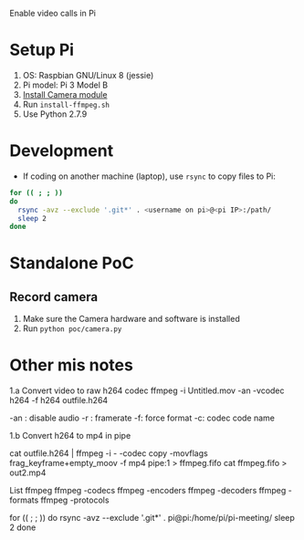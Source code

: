 Enable video calls in Pi

# Setup Pi

1. OS: Raspbian GNU/Linux 8 (jessie)
1. Pi model: Pi 3 Model B
1. [Install Camera module](https://projects.raspberrypi.org/en/projects/getting-started-with-picamera)
1. Run `install-ffmpeg.sh`
1. Use Python 2.7.9

# Development

- If coding on another machine (laptop), use `rsync` to copy files to Pi:

```bash
for (( ; ; ))
do
  rsync -avz --exclude '.git*' . <username on pi>@<pi IP>:/path/
  sleep 2
done
```

# Standalone PoC

## Record camera

1. Make sure the Camera hardware and software is installed
1. Run `python poc/camera.py`

# Other mis notes

1.a Convert video to raw h264 codec
ffmpeg -i Untitled.mov -an -vcodec h264 -f h264 outfile.h264

-an : disable audio
-r : framerate
-f: force format
-c: codec code name

1.b Convert h264 to mp4 in pipe

cat outfile.h264 | ffmpeg -i - -codec copy -movflags frag_keyframe+empty_moov -f mp4 pipe:1 > ffmpeg.fifo
cat ffmpeg.fifo > out2.mp4

List ffmpeg
ffmpeg -codecs
ffmpeg -encoders
ffmpeg -decoders
ffmpeg -formats
ffmpeg -protocols

for (( ; ; ))
do
  rsync -avz --exclude '.git*' . pi@pi:/home/pi/pi-meeting/
  sleep 2
done


